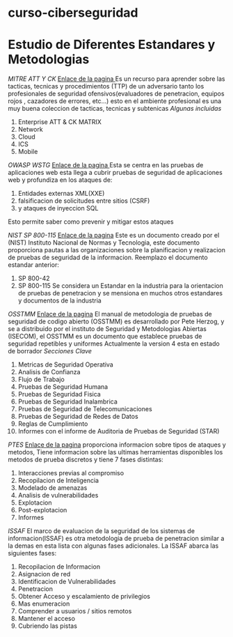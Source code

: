 ﻿# curso-ciberseguridad

# Estudio de Diferentes Estandares y Metodologias

*MITRE ATT Y CK*
[Enlace de la pagina ](https://attack.mitre.org/) Es un recurso para aprender sobre las tacticas, tecnicas y procedimientos (TTP)  de un adversario tanto los profesionales de seguridad ofensivos(evaluadores de penetracion, equipos rojos , cazadores de errores, etc...) esto en el ambiente profesional es una muy buena coleccion de tacticas, tecnicas y subtenicas
*Algunas incluidas*
1. Enterprise ATT & CK MATRIX
2. Network
3. Cloud
4. ICS
5. Mobile

*OWASP WSTG*
[Enlace de la pagina ](https://owasp.org/www-project-web-security-testing-guide/)
Esta se centra en las pruebas de aplicaciones web esta llega a cubrir pruebas de seguridad de aplicaciones web y profundiza en los ataques de: 
1. Entidades externas XML(XXE)
2. falsificacion de solicitudes entre sitios (CSRF)
3. y ataques de inyeccion SQL

Esto permite saber como prevenir y mitigar estos ataques

*NIST SP 800-115*
[Enlace de la pagina](https://csrc.nist.gov/publications/detail/sp/800-115/final)
Este es un documento creado por el (NIST) Instituto Nacional de Normas y Tecnologia, este documento proporciona pautas a las organizaciones sobre la planificacion y realizacion de pruebas de seguridad de la informacion. Reemplazo el documento estandar anterior:
1. SP 800-42
2. SP 800-115
Se considera un Estandar en la industria para la orientacion de pruebas de penetracion y se mensiona en muchos otros estandares y documentos de la industria


*OSSTMM*
[Enlace de la pagina](https://www.isecom.org/)
El manual de metodologia de pruebas de seguridad de codigo abierto (OSSTMM) es desarrollado por Pete Herzog, y se a distribuido por el instituto de Seguridad y Metodologias Abiertas (ISECOM), el OSSTMM es un documento que establece  pruebas de seguridad repetibles y uniformes Actualmente la version 4 esta en estado de borrador 
*Secciones Clave*
1. Metricas de Seguridad Operativa
2. Analisis de Confianza
3. Flujo de Trabajo
4. Pruebas de Seguridad Humana
5. Pruebas de Seguridad Fisica
6. Pruebas de Seguridad Inalambrica
7. Pruebas de Seguridad de Telecomunicaciones
8. Pruebas de Seguridad de Redes de Datos
9. Reglas de Cumplimiento
10. Informes con el informe de Auditoria de Pruebas de Seguridad (STAR)

*PTES*
[Enlace de la pagina](http://www.pentest-standard.org/)
proporciona informacion sobre tipos de ataques y metodos, Tiene informacion sobre las ultimas herramientas disponibles los metodos de prueba discretos y tiene 7 fases distintas:
1. Interacciones previas al compromiso
2. Recopilacion de Inteligencia
3. Modelado de amenazas
4. Analisis de vulnerabilidades
5. Explotacion
6. Post-explotacion
7. Informes

*ISSAF*
El marco de evaluacion de la seguridad de los sistemas de informacion(ISSAF) es otra metodologia de prueba de penetracion similar a la demas en esta lista con algunas fases adicionales. La ISSAF abarca las siguientes fases:
1. Recopilacion de Informacion
2. Asignacion de red
3. Identificacion de Vulnerabilidades
4. Penetracion
5. Obtener Acceso y escalamiento de privilegios
6. Mas enumeracion
7. Comprender a usuarios /  sitios remotos
8. Mantener el acceso
9. Cubriendo las pistas






